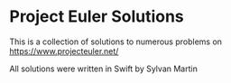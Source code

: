 # Project Euler Solutions
This is a collection of solutions to numerous problems on https://www.projecteuler.net/

All solutions were written in Swift by Sylvan Martin
